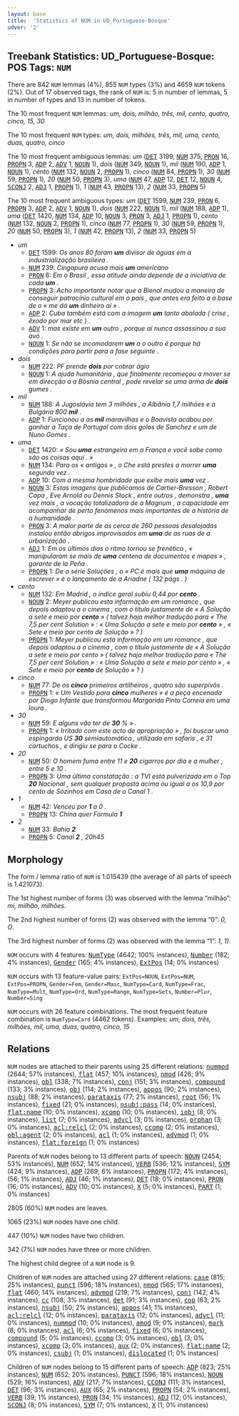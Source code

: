 ```yaml
---
layout: base
title:  'Statistics of NUM in UD_Portuguese-Bosque'
udver: '2'
---
```


## Treebank Statistics: UD_Portuguese-Bosque: POS Tags: `NUM`

There are 842 `NUM` lemmas (4%), 855 `NUM` types (3%) and 4659 `NUM` tokens (2%).
Out of 17 observed tags, the rank of `NUM` is: 5 in number of lemmas, 5 in number of types and 13 in number of tokens.

The 10 most frequent `NUM` lemmas: <em>um, dois, milhão, três, mil, cento, quatro, cinco, 15, 30</em>

The 10 most frequent `NUM` types:  <em>um, dois, milhões, três, mil, uma, cento, duas, quatro, cinco</em>

The 10 most frequent ambiguous lemmas: <em>um</em> (<tt><a href="pt_bosque-pos-DET.html">DET</a></tt> 3199, <tt><a href="pt_bosque-pos-NUM.html">NUM</a></tt> 375, <tt><a href="pt_bosque-pos-PRON.html">PRON</a></tt> 16, <tt><a href="pt_bosque-pos-PROPN.html">PROPN</a></tt> 3, <tt><a href="pt_bosque-pos-ADP.html">ADP</a></tt> 2, <tt><a href="pt_bosque-pos-ADV.html">ADV</a></tt> 1, <tt><a href="pt_bosque-pos-NOUN.html">NOUN</a></tt> 1), <em>dois</em> (<tt><a href="pt_bosque-pos-NUM.html">NUM</a></tt> 349, <tt><a href="pt_bosque-pos-NOUN.html">NOUN</a></tt> 1), <em>mil</em> (<tt><a href="pt_bosque-pos-NUM.html">NUM</a></tt> 190, <tt><a href="pt_bosque-pos-ADP.html">ADP</a></tt> 1, <tt><a href="pt_bosque-pos-NOUN.html">NOUN</a></tt> 1), <em>cento</em> (<tt><a href="pt_bosque-pos-NUM.html">NUM</a></tt> 132, <tt><a href="pt_bosque-pos-NOUN.html">NOUN</a></tt> 2, <tt><a href="pt_bosque-pos-PROPN.html">PROPN</a></tt> 1), <em>cinco</em> (<tt><a href="pt_bosque-pos-NUM.html">NUM</a></tt> 84, <tt><a href="pt_bosque-pos-PROPN.html">PROPN</a></tt> 1), <em>30</em> (<tt><a href="pt_bosque-pos-NUM.html">NUM</a></tt> 59, <tt><a href="pt_bosque-pos-PROPN.html">PROPN</a></tt> 1), <em>20</em> (<tt><a href="pt_bosque-pos-NUM.html">NUM</a></tt> 50, <tt><a href="pt_bosque-pos-PROPN.html">PROPN</a></tt> 3), <em>uma</em> (<tt><a href="pt_bosque-pos-NUM.html">NUM</a></tt> 47, <tt><a href="pt_bosque-pos-ADP.html">ADP</a></tt> 12, <tt><a href="pt_bosque-pos-DET.html">DET</a></tt> 12, <tt><a href="pt_bosque-pos-NOUN.html">NOUN</a></tt> 4, <tt><a href="pt_bosque-pos-SCONJ.html">SCONJ</a></tt> 2, <tt><a href="pt_bosque-pos-ADJ.html">ADJ</a></tt> 1, <tt><a href="pt_bosque-pos-PROPN.html">PROPN</a></tt> 1), <em>1</em> (<tt><a href="pt_bosque-pos-NUM.html">NUM</a></tt> 43, <tt><a href="pt_bosque-pos-PROPN.html">PROPN</a></tt> 13), <em>2</em> (<tt><a href="pt_bosque-pos-NUM.html">NUM</a></tt> 33, <tt><a href="pt_bosque-pos-PROPN.html">PROPN</a></tt> 5)

The 10 most frequent ambiguous types:  <em>um</em> (<tt><a href="pt_bosque-pos-DET.html">DET</a></tt> 1599, <tt><a href="pt_bosque-pos-NUM.html">NUM</a></tt> 239, <tt><a href="pt_bosque-pos-PRON.html">PRON</a></tt> 6, <tt><a href="pt_bosque-pos-PROPN.html">PROPN</a></tt> 3, <tt><a href="pt_bosque-pos-ADP.html">ADP</a></tt> 2, <tt><a href="pt_bosque-pos-ADV.html">ADV</a></tt> 1, <tt><a href="pt_bosque-pos-NOUN.html">NOUN</a></tt> 1), <em>dois</em> (<tt><a href="pt_bosque-pos-NUM.html">NUM</a></tt> 222, <tt><a href="pt_bosque-pos-NOUN.html">NOUN</a></tt> 1), <em>mil</em> (<tt><a href="pt_bosque-pos-NUM.html">NUM</a></tt> 188, <tt><a href="pt_bosque-pos-ADP.html">ADP</a></tt> 1), <em>uma</em> (<tt><a href="pt_bosque-pos-DET.html">DET</a></tt> 1420, <tt><a href="pt_bosque-pos-NUM.html">NUM</a></tt> 134, <tt><a href="pt_bosque-pos-ADP.html">ADP</a></tt> 10, <tt><a href="pt_bosque-pos-NOUN.html">NOUN</a></tt> 3, <tt><a href="pt_bosque-pos-PRON.html">PRON</a></tt> 3, <tt><a href="pt_bosque-pos-ADJ.html">ADJ</a></tt> 1, <tt><a href="pt_bosque-pos-PROPN.html">PROPN</a></tt> 1), <em>cento</em> (<tt><a href="pt_bosque-pos-NUM.html">NUM</a></tt> 132, <tt><a href="pt_bosque-pos-NOUN.html">NOUN</a></tt> 2, <tt><a href="pt_bosque-pos-PROPN.html">PROPN</a></tt> 1), <em>cinco</em> (<tt><a href="pt_bosque-pos-NUM.html">NUM</a></tt> 77, <tt><a href="pt_bosque-pos-PROPN.html">PROPN</a></tt> 1), <em>30</em> (<tt><a href="pt_bosque-pos-NUM.html">NUM</a></tt> 59, <tt><a href="pt_bosque-pos-PROPN.html">PROPN</a></tt> 1), <em>20</em> (<tt><a href="pt_bosque-pos-NUM.html">NUM</a></tt> 50, <tt><a href="pt_bosque-pos-PROPN.html">PROPN</a></tt> 3), <em>1</em> (<tt><a href="pt_bosque-pos-NUM.html">NUM</a></tt> 42, <tt><a href="pt_bosque-pos-PROPN.html">PROPN</a></tt> 13), <em>2</em> (<tt><a href="pt_bosque-pos-NUM.html">NUM</a></tt> 33, <tt><a href="pt_bosque-pos-PROPN.html">PROPN</a></tt> 5)


* <em>um</em>
  * <tt><a href="pt_bosque-pos-DET.html">DET</a></tt> 1599: <em>Os anos 80 foram <b>um</b> divisor de águas em a industrialização brasileira .</em>
  * <tt><a href="pt_bosque-pos-NUM.html">NUM</a></tt> 239: <em>Cingapura acusa mais <b>um</b> americano</em>
  * <tt><a href="pt_bosque-pos-PRON.html">PRON</a></tt> 6: <em>Em o Brasil , essa atitude ainda depende de a iniciativa de cada <b>um</b> .</em>
  * <tt><a href="pt_bosque-pos-PROPN.html">PROPN</a></tt> 3: <em>Acho importante notar que a Bienal mudou a maneira de conseguir patrocínio cultural em o país , que antes era feito a a base de o « me dá <b>um</b> dinheiro aí » .</em>
  * <tt><a href="pt_bosque-pos-ADP.html">ADP</a></tt> 2: <em>Cuba também está com a imagem <b>um</b> tanto abalada ( crise , êxodo por mar etc ) .</em>
  * <tt><a href="pt_bosque-pos-ADV.html">ADV</a></tt> 1: <em>mas existe em <b>um</b> outro , porque aí nunca assassinou a sua avó .</em>
  * <tt><a href="pt_bosque-pos-NOUN.html">NOUN</a></tt> 1: <em>Se não se incomodarem <b>um</b> a o outro é porque há condições para partir para a fase seguinte .</em>
* <em>dois</em>
  * <tt><a href="pt_bosque-pos-NUM.html">NUM</a></tt> 222: <em>PF prende <b>dois</b> por cobrar ágio</em>
  * <tt><a href="pt_bosque-pos-NOUN.html">NOUN</a></tt> 1: <em>A ajuda humanitária , que finalmente recomeçou a mover se em direcção a a Bósnia central , pode revelar se uma arma de <b>dois</b> gumes .</em>
* <em>mil</em>
  * <tt><a href="pt_bosque-pos-NUM.html">NUM</a></tt> 188: <em>A Jugoslávia tem 3 milhões , a Albânia 1,7 milhões e a Bulgária 800 <b>mil</b> .</em>
  * <tt><a href="pt_bosque-pos-ADP.html">ADP</a></tt> 1: <em>Funcionou a as <b>mil</b> maravilhas e o Boavista acabou por ganhar a Taça de Portugal com dois golos de Sanchez e um de Nuno Gomes .</em>
* <em>uma</em>
  * <tt><a href="pt_bosque-pos-DET.html">DET</a></tt> 1420: <em>« Sou <b>uma</b> estrangeira em a França e você sabe como são as coisas aqui . »</em>
  * <tt><a href="pt_bosque-pos-NUM.html">NUM</a></tt> 134: <em>Para os « antigos » , o Che está prestes a morrer <b>uma</b> segunda vez .</em>
  * <tt><a href="pt_bosque-pos-ADP.html">ADP</a></tt> 10: <em>Com a mesma hombridade que exibe mais <b>uma</b> vez .</em>
  * <tt><a href="pt_bosque-pos-NOUN.html">NOUN</a></tt> 3: <em>Estas imagens que publicamos de Cartier-Bresson , Robert Capa , Eve Arnold ou Dennis Stock , entre outros , demonstra , <b>uma</b> vez mais , a vocação totalizadora de a Magnum , a capacidade em acompanhar de perto fenómenos mais importantes de a história de a humanidade .</em>
  * <tt><a href="pt_bosque-pos-PRON.html">PRON</a></tt> 3: <em>A maior parte de as cerca de 260 pessoas desalojadas instalou então abrigos improvisados em <b>uma</b> de as ruas de a urbanização .</em>
  * <tt><a href="pt_bosque-pos-ADJ.html">ADJ</a></tt> 1: <em>Em os últimos dias o ritmo tornou se frenético , « manipularam se mais de <b>uma</b> centena de documentos e mapas » , garante de la Peña .</em>
  * <tt><a href="pt_bosque-pos-PROPN.html">PROPN</a></tt> 1: <em>De a série Soluções , o « PC é mais que <b>uma</b> máquina de escrever » é o lançamento de a Ariadne ( 132 págs . )</em>
* <em>cento</em>
  * <tt><a href="pt_bosque-pos-NUM.html">NUM</a></tt> 132: <em>Em Madrid , o índice geral subiu 0,44 por <b>cento</b> .</em>
  * <tt><a href="pt_bosque-pos-NOUN.html">NOUN</a></tt> 2: <em>Meyer publicou esta informação em um romance , que depois adaptou a o cinema , com o título justamente de « A Solução a sete e meio por <b>cento</b> » ( talvez haja melhor tradução para « The 7,5 per cent Solution » : « Uma Solução a sete e meio por <b>cento</b> » , « Sete e meio por cento de Solução » ? )</em>
  * <tt><a href="pt_bosque-pos-PROPN.html">PROPN</a></tt> 1: <em>Meyer publicou esta informação em um romance , que depois adaptou a o cinema , com o título justamente de « A Solução a sete e meio por cento » ( talvez haja melhor tradução para « The 7,5 per cent Solution » : « Uma Solução a sete e meio por cento » , « Sete e meio por <b>cento</b> de Solução » ? )</em>
* <em>cinco</em>
  * <tt><a href="pt_bosque-pos-NUM.html">NUM</a></tt> 77: <em>De os <b>cinco</b> primeiros artilheiros , quatro são superpivôs .</em>
  * <tt><a href="pt_bosque-pos-PROPN.html">PROPN</a></tt> 1: <em>« Um Vestido para <b>cinco</b> mulheres » é a peça encenada por Diogo Infante que transformou Margarida Pinto Correia em uma loura .</em>
* <em>30</em>
  * <tt><a href="pt_bosque-pos-NUM.html">NUM</a></tt> 59: <em>E alguns vão ter de <b>30</b> % » .</em>
  * <tt><a href="pt_bosque-pos-PROPN.html">PROPN</a></tt> 1: <em>« Irritado com este acto de apropriação » , foi buscar uma espingarda US <b>30</b> semiautomática , utilizada em safaris , e 31 cartuchos , e dirigiu se para o Cocke .</em>
* <em>20</em>
  * <tt><a href="pt_bosque-pos-NUM.html">NUM</a></tt> 50: <em>O homem fuma entre 11 e <b>20</b> cigarros por dia e a mulher , entre 5 e 10 .</em>
  * <tt><a href="pt_bosque-pos-PROPN.html">PROPN</a></tt> 3: <em>Uma última constatação : a TVI está pulverizada em o Top <b>20</b> Nacional , sem qualquer proposta acima ou igual a os 10,9 por cento de Sózinhos em Casa de o Canal 1 .</em>
* <em>1</em>
  * <tt><a href="pt_bosque-pos-NUM.html">NUM</a></tt> 42: <em>Venceu por <b>1</b> a 0 .</em>
  * <tt><a href="pt_bosque-pos-PROPN.html">PROPN</a></tt> 13: <em>China quer Fórmula <b>1</b></em>
* <em>2</em>
  * <tt><a href="pt_bosque-pos-NUM.html">NUM</a></tt> 33: <em>Bahia <b>2</b></em>
  * <tt><a href="pt_bosque-pos-PROPN.html">PROPN</a></tt> 5: <em>Canal <b>2</b> , 20h45</em>

## Morphology

The form / lemma ratio of `NUM` is 1.015439 (the average of all parts of speech is 1.421073).

The 1st highest number of forms (3) was observed with the lemma “milhão”: <em>mi, milhão, milhões</em>.

The 2nd highest number of forms (2) was observed with the lemma “0”: <em>0, O</em>.

The 3rd highest number of forms (2) was observed with the lemma “1”: <em>1, 1)</em>.

`NUM` occurs with 4 features: <tt><a href="pt_bosque-feat-NumType.html">NumType</a></tt> (4642; 100% instances), <tt><a href="pt_bosque-feat-Number.html">Number</a></tt> (182; 4% instances), <tt><a href="pt_bosque-feat-Gender.html">Gender</a></tt> (165; 4% instances), <tt><a href="pt_bosque-feat-ExtPos.html">ExtPos</a></tt> (14; 0% instances)

`NUM` occurs with 13 feature-value pairs: `ExtPos=NOUN`, `ExtPos=NUM`, `ExtPos=PROPN`, `Gender=Fem`, `Gender=Masc`, `NumType=Card`, `NumType=Frac`, `NumType=Mult`, `NumType=Ord`, `NumType=Range`, `NumType=Sets`, `Number=Plur`, `Number=Sing`

`NUM` occurs with 26 feature combinations.
The most frequent feature combination is `NumType=Card` (4462 tokens).
Examples: <em>um, dois, três, milhões, mil, uma, duas, quatro, cinco, 15</em>


## Relations

`NUM` nodes are attached to their parents using 25 different relations: <tt><a href="pt_bosque-dep-nummod.html">nummod</a></tt> (2644; 57% instances), <tt><a href="pt_bosque-dep-flat.html">flat</a></tt> (457; 10% instances), <tt><a href="pt_bosque-dep-nmod.html">nmod</a></tt> (426; 9% instances), <tt><a href="pt_bosque-dep-obl.html">obl</a></tt> (338; 7% instances), <tt><a href="pt_bosque-dep-conj.html">conj</a></tt> (151; 3% instances), <tt><a href="pt_bosque-dep-compound.html">compound</a></tt> (133; 3% instances), <tt><a href="pt_bosque-dep-obj.html">obj</a></tt> (114; 2% instances), <tt><a href="pt_bosque-dep-appos.html">appos</a></tt> (90; 2% instances), <tt><a href="pt_bosque-dep-nsubj.html">nsubj</a></tt> (88; 2% instances), <tt><a href="pt_bosque-dep-parataxis.html">parataxis</a></tt> (77; 2% instances), <tt><a href="pt_bosque-dep-root.html">root</a></tt> (56; 1% instances), <tt><a href="pt_bosque-dep-fixed.html">fixed</a></tt> (21; 0% instances), <tt><a href="pt_bosque-dep-nsubj-pass.html">nsubj:pass</a></tt> (14; 0% instances), <tt><a href="pt_bosque-dep-flat-name.html">flat:name</a></tt> (10; 0% instances), <tt><a href="pt_bosque-dep-xcomp.html">xcomp</a></tt> (10; 0% instances), <tt><a href="pt_bosque-dep-iobj.html">iobj</a></tt> (8; 0% instances), <tt><a href="pt_bosque-dep-list.html">list</a></tt> (7; 0% instances), <tt><a href="pt_bosque-dep-advcl.html">advcl</a></tt> (3; 0% instances), <tt><a href="pt_bosque-dep-orphan.html">orphan</a></tt> (3; 0% instances), <tt><a href="pt_bosque-dep-acl-relcl.html">acl:relcl</a></tt> (2; 0% instances), <tt><a href="pt_bosque-dep-ccomp.html">ccomp</a></tt> (2; 0% instances), <tt><a href="pt_bosque-dep-obl-agent.html">obl:agent</a></tt> (2; 0% instances), <tt><a href="pt_bosque-dep-acl.html">acl</a></tt> (1; 0% instances), <tt><a href="pt_bosque-dep-advmod.html">advmod</a></tt> (1; 0% instances), <tt><a href="pt_bosque-dep-flat-foreign.html">flat:foreign</a></tt> (1; 0% instances)

Parents of `NUM` nodes belong to 13 different parts of speech: <tt><a href="pt_bosque-pos-NOUN.html">NOUN</a></tt> (2454; 53% instances), <tt><a href="pt_bosque-pos-NUM.html">NUM</a></tt> (652; 14% instances), <tt><a href="pt_bosque-pos-VERB.html">VERB</a></tt> (536; 12% instances), <tt><a href="pt_bosque-pos-SYM.html">SYM</a></tt> (424; 9% instances), <tt><a href="pt_bosque-pos-ADP.html">ADP</a></tt> (269; 6% instances), <tt><a href="pt_bosque-pos-PROPN.html">PROPN</a></tt> (172; 4% instances),  (56; 1% instances), <tt><a href="pt_bosque-pos-ADJ.html">ADJ</a></tt> (46; 1% instances), <tt><a href="pt_bosque-pos-DET.html">DET</a></tt> (18; 0% instances), <tt><a href="pt_bosque-pos-PRON.html">PRON</a></tt> (16; 0% instances), <tt><a href="pt_bosque-pos-ADV.html">ADV</a></tt> (10; 0% instances), <tt><a href="pt_bosque-pos-X.html">X</a></tt> (5; 0% instances), <tt><a href="pt_bosque-pos-PART.html">PART</a></tt> (1; 0% instances)

2805 (60%) `NUM` nodes are leaves.

1065 (23%) `NUM` nodes have one child.

447 (10%) `NUM` nodes have two children.

342 (7%) `NUM` nodes have three or more children.

The highest child degree of a `NUM` node is 9.

Children of `NUM` nodes are attached using 27 different relations: <tt><a href="pt_bosque-dep-case.html">case</a></tt> (815; 25% instances), <tt><a href="pt_bosque-dep-punct.html">punct</a></tt> (596; 18% instances), <tt><a href="pt_bosque-dep-nmod.html">nmod</a></tt> (565; 17% instances), <tt><a href="pt_bosque-dep-flat.html">flat</a></tt> (460; 14% instances), <tt><a href="pt_bosque-dep-advmod.html">advmod</a></tt> (219; 7% instances), <tt><a href="pt_bosque-dep-conj.html">conj</a></tt> (142; 4% instances), <tt><a href="pt_bosque-dep-cc.html">cc</a></tt> (108; 3% instances), <tt><a href="pt_bosque-dep-det.html">det</a></tt> (91; 3% instances), <tt><a href="pt_bosque-dep-cop.html">cop</a></tt> (63; 2% instances), <tt><a href="pt_bosque-dep-nsubj.html">nsubj</a></tt> (50; 2% instances), <tt><a href="pt_bosque-dep-appos.html">appos</a></tt> (41; 1% instances), <tt><a href="pt_bosque-dep-acl-relcl.html">acl:relcl</a></tt> (12; 0% instances), <tt><a href="pt_bosque-dep-parataxis.html">parataxis</a></tt> (12; 0% instances), <tt><a href="pt_bosque-dep-advcl.html">advcl</a></tt> (11; 0% instances), <tt><a href="pt_bosque-dep-nummod.html">nummod</a></tt> (10; 0% instances), <tt><a href="pt_bosque-dep-amod.html">amod</a></tt> (9; 0% instances), <tt><a href="pt_bosque-dep-mark.html">mark</a></tt> (8; 0% instances), <tt><a href="pt_bosque-dep-acl.html">acl</a></tt> (6; 0% instances), <tt><a href="pt_bosque-dep-fixed.html">fixed</a></tt> (6; 0% instances), <tt><a href="pt_bosque-dep-compound.html">compound</a></tt> (5; 0% instances), <tt><a href="pt_bosque-dep-ccomp.html">ccomp</a></tt> (3; 0% instances), <tt><a href="pt_bosque-dep-obl.html">obl</a></tt> (3; 0% instances), <tt><a href="pt_bosque-dep-xcomp.html">xcomp</a></tt> (3; 0% instances), <tt><a href="pt_bosque-dep-aux.html">aux</a></tt> (2; 0% instances), <tt><a href="pt_bosque-dep-flat-name.html">flat:name</a></tt> (2; 0% instances), <tt><a href="pt_bosque-dep-csubj.html">csubj</a></tt> (1; 0% instances), <tt><a href="pt_bosque-dep-dislocated.html">dislocated</a></tt> (1; 0% instances)

Children of `NUM` nodes belong to 15 different parts of speech: <tt><a href="pt_bosque-pos-ADP.html">ADP</a></tt> (823; 25% instances), <tt><a href="pt_bosque-pos-NUM.html">NUM</a></tt> (652; 20% instances), <tt><a href="pt_bosque-pos-PUNCT.html">PUNCT</a></tt> (596; 18% instances), <tt><a href="pt_bosque-pos-NOUN.html">NOUN</a></tt> (529; 16% instances), <tt><a href="pt_bosque-pos-ADV.html">ADV</a></tt> (217; 7% instances), <tt><a href="pt_bosque-pos-CCONJ.html">CCONJ</a></tt> (111; 3% instances), <tt><a href="pt_bosque-pos-DET.html">DET</a></tt> (96; 3% instances), <tt><a href="pt_bosque-pos-AUX.html">AUX</a></tt> (65; 2% instances), <tt><a href="pt_bosque-pos-PROPN.html">PROPN</a></tt> (54; 2% instances), <tt><a href="pt_bosque-pos-VERB.html">VERB</a></tt> (39; 1% instances), <tt><a href="pt_bosque-pos-PRON.html">PRON</a></tt> (34; 1% instances), <tt><a href="pt_bosque-pos-ADJ.html">ADJ</a></tt> (12; 0% instances), <tt><a href="pt_bosque-pos-SCONJ.html">SCONJ</a></tt> (8; 0% instances), <tt><a href="pt_bosque-pos-SYM.html">SYM</a></tt> (7; 0% instances), <tt><a href="pt_bosque-pos-X.html">X</a></tt> (1; 0% instances)

